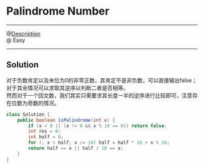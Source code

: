 # Palindrome Number
-------------------
@[Description](https://leetcode.com/problems/palindrome-number/)  
@ Easy  

------------------
## Solution
对于负数肯定以及末位为0的非零正数，其肯定不是非负数，可以直接输出false；对于其余情况可以求取其逆序以判断二者是否相等。  
然而对于一个回文数，我们其实只需要求其长度一半的逆序进行比较即可，注意存在位数为奇数的情况。

```java
class Solution {
    public boolean isPalindrome(int x) {
        if (x < 0 || (x != 0 && x % 10 == 0)) return false;
        int res = 0;
        int half = 0;
        for (; x > half; x /= 10) half = half * 10 + x % 10;
        return half == x || half / 10 == x;
    }
}
```